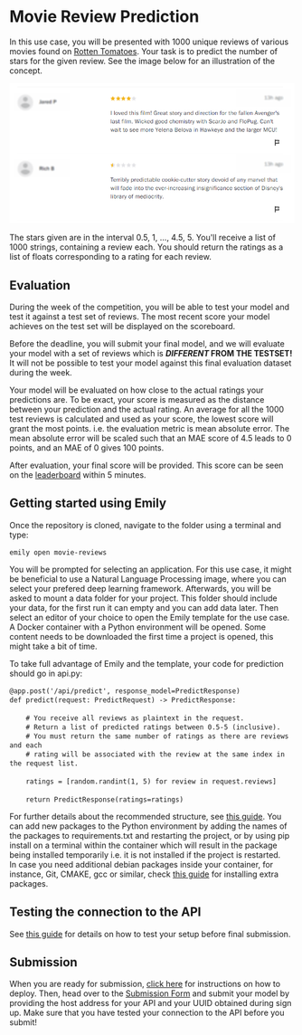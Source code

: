 # Movie Review Prediction
In this use case, you will be presented with 1000 unique reviews of various movies found on <a href="https://www.rottentomatoes.com/">Rotten Tomatoes</a>. Your task is to predict the number of stars for the given review. See the image below for an illustration of the concept.

<p align="center">
  <img src="../images/example.png" width=550>
</p>

The stars given are in the interval 0.5, 1, ..., 4.5, 5. You'll receive a list of 1000 strings, containing a review each. You should return the ratings as a list of floats corresponding to a rating for each review.


## Evaluation
During the week of the competition, you will be able to test your model and test it against a test set of reviews. The most recent score your model achieves on the test set will be displayed on the scoreboard.

Before the deadline, you will submit your final model, and we will evaluate your model with a set of reviews which is **_DIFFERENT_ FROM THE TESTSET!** It will not be possible to test your model against this final evaluation dataset during the week.

Your model will be evaluated on how close to the actual ratings your predictions are. To be exact, your score is measured as the distance between your prediction and the actual rating. An average for all the 1000 test reviews is calculated and used as your score, the lowest score will grant the most points. i.e. the evaluation metric is mean absolute error. The mean absolute error will be scaled such that an MAE score of 4.5 leads to 0 points, and an MAE of 0 gives 100 points.

After evaluation, your final score will be provided. This score can be seen on the <a href="https://amboltio.github.io/DM-i-AI-client/#/leaderboard">leaderboard</a> within 5 minutes.

## Getting started using Emily
Once the repository is cloned, navigate to the folder using a terminal and type:
```
emily open movie-reviews
```
You will be prompted for selecting an application. For this use case, it might be beneficial to use a Natural Language Processing image, where you can select your prefered deep learning framework. Afterwards, you will be asked to mount a data folder for your project. This folder should include your data, for the first run it can empty and you can add data later. Then select an editor of your choice to open the Emily template for the use case. A Docker container with a Python environment will be opened. Some content needs to be downloaded the first time a project is opened, this might take a bit of time.

To take full advantage of Emily and the template, your code for prediction should go in api.py:
```
@app.post('/api/predict', response_model=PredictResponse)
def predict(request: PredictRequest) -> PredictResponse:

    # You receive all reviews as plaintext in the request.
    # Return a list of predicted ratings between 0.5-5 (inclusive).
    # You must return the same number of ratings as there are reviews and each
    # rating will be associated with the review at the same index in the request list.

    ratings = [random.randint(1, 5) for review in request.reviews]

    return PredictResponse(ratings=ratings)
```
For further details about the recommended structure, see <a href="https://dmiai.dk/guide/">this guide</a>.
You can add new packages to the Python environment by adding the names of the packages to requirements.txt and restarting the project, or by using pip install on a terminal within the container which will result in the package being installed temporarily i.e. it is not installed if the project is restarted. <br>
In case you need additional debian packages inside your container, for instance, Git, CMAKE, gcc or similar, check <a href="https://github.com/amboltio/emily-cli/wiki/How-to-add-Debian-packages-to-your-project">this guide</a> for installing extra packages.

## Testing the connection to the API
See <a href="https://amboltio.github.io/emily-intro/deploy/test/">this guide</a> for details on how to test your setup before final submission.

## Submission
When you are ready for submission, <a href="https://amboltio.github.io/emily-intro/deploy/">click here</a> for instructions on how to deploy. Then, head over to the <a href="https://amboltio.github.io/DM-i-AI-client/">Submission Form</a> and submit your model by providing the host address for your API and your UUID obtained during sign up. Make sure that you have tested your connection to the API before you submit!<br>
